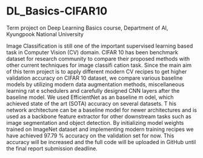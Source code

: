 # DL_Basics-CIFAR10
Term project on Deep Learning Basics course, Department of AI, Kyungpook National University

Image Classification is still one of the important supervised learning based
task in Computer Vision (CV) domain. CIFAR 10 has been benchmark dataset for
research community to compare their proposed methods with other current
techniques for image classifi cation task. Since the main aim of this term project is to
apply different modern CV recipes to get higher validation accuracy on CIFAR 10
dataset, we compare various baseline models by utilizing modern data augmentation
methods, miscellaneous learning rat e schedulers and carefully designed CNN layers
after the baseline model. We used EfficientNet as an baseline m odel, which achieved
state of the art (SOTA) accuracy on several datasets. T his network architecture can
be a baseline model for newer architectures and is used as a backbone feature
extractor for other downstream tasks such as image segmentation and object
detection. By initializing model weights trained on ImageNet dataset and
implementing modern training recipes we have achieved 97.79 % accuracy on the
validation set for now. This accuracy will be increased and the full code will be
uploaded in GitHub until the final report submission deadline.

